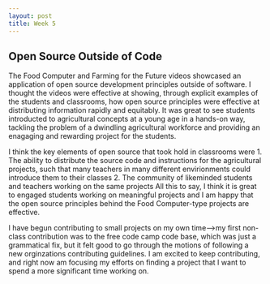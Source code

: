 ```yaml
---
layout: post
title: Week 5
---
```



## Open Source Outside of Code
The Food Computer and Farming for the Future videos showcased an application of open source development principles outside of software. I thought the videos were effective at showing, through explicit examples of the students and classrooms, how open source principles were effective at distributing information rapidly and equitably. It was great to see students introducted to agricultural concepts at a young age in a hands-on way, tackling the problem of a dwindling agricultural workforce and providing an enagaging and rewarding project for the students. 
<!--more-->
I think the key elements of open source that took hold in classrooms were 
    1. The ability to distribute the source code and instructions for the agricultural projects, such that many teachers in many different envirionments could introduce them to their classes
    2. The community of likeminded students and teachers working on the same projects
All this to say, I think it is great to engaged students working on meaningful projects and I am happy that the open source principles behind the Food Computer-type projects are effective.

I have begun contributing to small projects on my own time-->my first non-class contribution was to the free code camp code base, which was just a grammatical fix, but it felt good to go through the motions of following a new orginzations contributing guidelines. I am excited to keep contributing, and right now am focusing my efforts on finding a project that I want to spend a more significant time working on.
